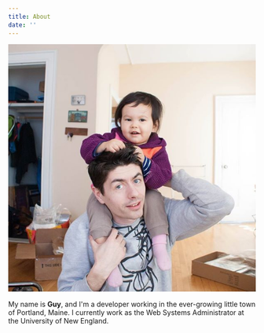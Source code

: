 ```yaml
---
title: About
date: ''
---
```

![Guy Lyons](guy-and-paloma.jpg)

My name is **Guy**, and I'm a developer working in the ever-growing little town of Portland, Maine. I currently work as the Web Systems Administrator at the University of New England.